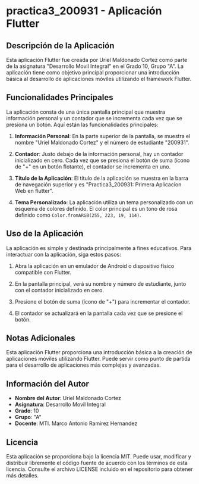 # practica3_200931  - Aplicación Flutter

## Descripción de la Aplicación

Esta aplicación Flutter fue creada por Uriel Maldonado Cortez como parte de la asignatura "Desarrollo Movil Integral" en el Grado 10, Grupo "A". La aplicación tiene como objetivo principal proporcionar una introducción básica al desarrollo de aplicaciones móviles utilizando el framework Flutter.

## Funcionalidades Principales

La aplicación consta de una única pantalla principal que muestra información personal y un contador que se incrementa cada vez que se presiona un botón. Aquí están las funcionalidades principales:

1. **Información Personal**: En la parte superior de la pantalla, se muestra el nombre "Uriel Maldonado Cortez" y el número de estudiante "200931".

2. **Contador**: Justo debajo de la información personal, hay un contador inicializado en cero. Cada vez que se presiona el botón de suma (ícono de "+" en un botón flotante), el contador se incrementa en uno.

3. **Título de la Aplicación**: El título de la aplicación se muestra en la barra de navegación superior y es "Practica3_200931: Primera Aplicacion Web en flutter".

4. **Tema Personalizado**: La aplicación utiliza un tema personalizado con un esquema de colores definido. El color principal es un tono de rosa definido como `Color.fromARGB(255, 223, 19, 114)`.

## Uso de la Aplicación

La aplicación es simple y destinada principalmente a fines educativos. Para interactuar con la aplicación, siga estos pasos:

1. Abra la aplicación en un emulador de Android o dispositivo físico compatible con Flutter.

2. En la pantalla principal, verá su nombre y número de estudiante, junto con el contador inicializado en cero.

3. Presione el botón de suma (ícono de "+") para incrementar el contador.

4. El contador se actualizará en la pantalla cada vez que se presione el botón.

## Notas Adicionales

Esta aplicación Flutter proporciona una introducción básica a la creación de aplicaciones móviles utilizando Flutter. Puede servir como punto de partida para el desarrollo de aplicaciones más complejas y avanzadas.

## Información del Autor

- **Nombre del Autor**: Uriel Maldonado Cortez
- **Asignatura**: Desarrollo Movil Integral
- **Grado**: 10
- **Grupo**: "A"
- **Docente**: MTI. Marco Antonio Ramirez Hernandez

## Licencia

Esta aplicación se proporciona bajo la licencia MIT. Puede usar, modificar y distribuir libremente el código fuente de acuerdo con los términos de esta licencia. Consulte el archivo LICENSE incluido en el repositorio para obtener más detalles.
